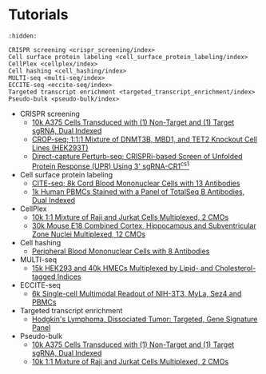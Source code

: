 # Tutorials


```{toctree}
:hidden:

CRISPR screening <crispr_screening/index>
Cell surface protein labeling <cell_surface_protein_labeling/index>
CellPlex <cellplex/index>
Cell hashing <cell_hashing/index>
MULTI-seq <multi-seq/index>
ECCITE-seq <eccite-seq/index>
Targeted transcript enrichment <targeted_transcript_enrichment/index>
Pseudo-bulk <pseudo-bulk/index>
```

- CRISPR screening
    - [10k A375 Cells Transduced with (1) Non-Target and (1) Target sgRNA, Dual Indexed](./crispr_screening/SC3_v3_NextGem_DI_CRISPR_10K/tutorial.rst)
    - [CROP-seq; 1:1:1 Mixture of DNMT3B, MBD1, and TET2 Knockout Cell Lines (HEK293T)](./crispr_screening/PRJNA358686/tutorial.rst)
    - [Direct-capture Perturb-seq; CRISPRi-based Screen of Unfolded Protein Response (UPR) Using 3' sgRNA-CR1<sup>cs1</sup>](./crispr_screening/PRJNA609688/tutorial.rst)
- Cell surface protein labeling
    - [CITE-seq; 8k Cord Blood Mononuclear Cells with 13 Antibodies](./cell_surface_protein_labeling/PRJNA393315/tutorial.rst)
    - [1k Human PBMCs Stained with a Panel of TotalSeq B Antibodies, Dual Indexed](./cell_surface_protein_labeling/SC3_v3_NextGem_DI_PBMC_CSP_1K/tutorial.rst)
- CellPlex
    - [10k 1:1 Mixture of Raji and Jurkat Cells Multiplexed, 2 CMOs](./cellplex/SC3_v3_NextGem_DI_CellPlex_Jurkat_Raji_10K_Multiplex/tutorial.rst)
    - [30k Mouse E18 Combined Cortex, Hippocampus and Subventricular Zone Nuclei Multiplexed, 12 CMOs](cellplex/SC3_v3_NextGem_DI_CellPlex_Nuclei_30K_Multiplex/tutorial.rst)
- Cell hashing
    - [Peripheral Blood Mononuclear Cells with 8 Antibodies](./cell_hashing/PRJNA423077/tutorial.rst)
- MULTI-seq
    - [15k HEK293 and 40k HMECs Multiplexed by Lipid- and Cholesterol-tagged Indices](./multi-seq/PRJNA531855/tutorial.rst)
- ECCITE-seq
    - [6k Single-cell Multimodal Readout of NIH-3T3, MyLa, Sez4 and PBMCs](./eccite-seq/PRJNA521522/tutorial.rst)
- Targeted transcript enrichment
    - [Hodgkin's Lymphoma, Dissociated Tumor: Targeted, Gene Signature Panel](./targeted_transcript_enrichment/Targeted_NGSC3_DI_HodgkinsLymphoma_GeneSignature/tutorial.rst)
- Pseudo-bulk
    - [10k A375 Cells Transduced with (1) Non-Target and (1) Target sgRNA, Dual Indexed](./pseudo-bulk/SC3_v3_NextGem_DI_CRISPR_10K/tutorial.rst)
    - [10k 1:1 Mixture of Raji and Jurkat Cells Multiplexed, 2 CMOs](./pseudo-bulk/SC3_v3_NextGem_DI_CellPlex_Jurkat_Raji_10K_Multiplex/tutorial.rst)
